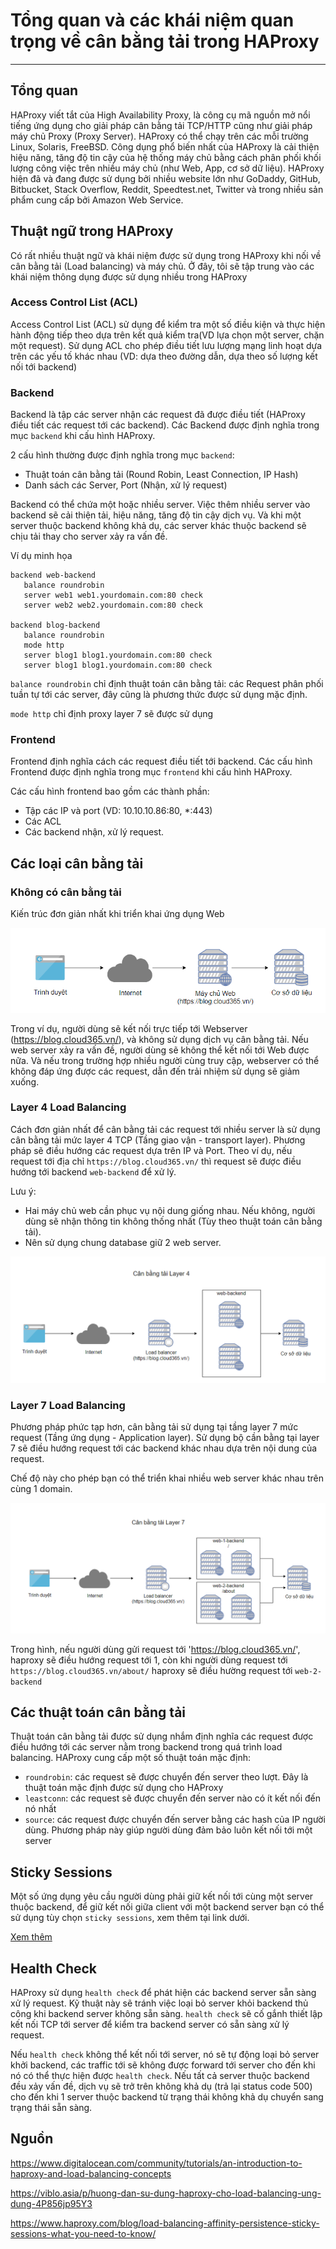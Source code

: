 # Tổng quan và các khái niệm quan trọng về cân bằng tải trong HAProxy

---

## Tổng quan
HAProxy viết tắt của High Availability Proxy, là công cụ mã nguồn mở nổi tiếng ứng dụng cho giải pháp cân bằng tải TCP/HTTP cũng như giải pháp máy chủ Proxy (Proxy Server). HAProxy có thể chạy trên các mỗi trường Linux, Solaris, FreeBSD. Công dụng phổ biến nhất của HAProxy là cải thiện hiệu năng, tăng độ tin cậy của hệ thống máy chủ bằng cách phân phối khối lượng công việc trên nhiều máy chủ (như Web, App, cơ sở dữ liệu). HAProxy hiện đã và đang được sử dụng bởi nhiều website lớn như GoDaddy, GitHub, Bitbucket, Stack Overflow, Reddit, Speedtest.net, Twitter và trong nhiều sản phẩm cung cấp bởi Amazon Web Service.

## Thuật ngữ trong HAProxy
Có rất nhiều thuật ngữ và khái niệm được sử dụng trong HAProxy khi nối về cân bằng tải (Load balancing) và máy chủ. Ở đây, tôi sẽ tập trung vào các khái niệm thông dụng được sử dụng nhiều trong HAProxy

### Access Control List (ACL)
Access Control List (ACL) sử dụng để kiểm tra một số điều kiện và thực hiện hành động tiếp theo dựa trên kết quả kiểm tra(VD lựa chọn một server, chặn một request). Sử dụng ACL cho phép điều tiết lưu lượng mạng linh hoạt dựa trên các yếu tố khác nhau (VD: dựa theo đường dẫn, dựa theo số lượng kết nối tới backend)

### Backend
Backend là tập các server nhận các request đã được điều tiết (HAProxy điều tiết các request tới các backend). Các Backend được định nghĩa trong mục `backend` khi cấu hình HAProxy. 

2 cấu hình thường được định nghĩa trong mục `backend`:
- Thuật toán cân bằng tải (Round Robin, Least Connection, IP Hash)
- Danh sách các Server, Port (Nhận, xử lý request)

Backend có thể chứa một hoặc nhiều server. Việc thêm nhiều server vào backend sẽ cải thiện tải, hiệu năng, tăng độ tin cậy dịch vụ. Và khi một server thuộc backend không khả dụ, các server khác thuộc backend sẽ chịu tải thay cho server xảy ra vấn đề.

Ví dụ minh họa
```
backend web-backend
   balance roundrobin
   server web1 web1.yourdomain.com:80 check
   server web2 web2.yourdomain.com:80 check

backend blog-backend
   balance roundrobin
   mode http
   server blog1 blog1.yourdomain.com:80 check
   server blog1 blog1.yourdomain.com:80 check
```

`balance roundrobin` chỉ định thuật toán cân bằng tải: các Request phân phối tuần tự tới các server, đây cũng là phương thức được sử dụng mặc định.

`mode http` chỉ định proxy layer 7 sẽ được sử dụng

### Frontend
Frontend định nghĩa cách các request điều tiết tới backend. Các cấu hình Frontend được định nghĩa trong mục `frontend` khi cấu hình HAProxy. 

Các cấu hình frontend bao gồm các thành phần:
- Tập các IP và port (VD: 10.10.10.86:80, *:443)
- Các ACL
- Các backend nhận, xử lý request.

## Các loại cân bằng tải

### Không có cân bằng tải

Kiến trúc đơn giản nhất khi triển khai ứng dụng Web

![](/images/img-tongquan-haproxy/pic1.png)

Trong ví dụ, người dùng sẽ kết nối trực tiếp tới Webserver (https://blog.cloud365.vn/), và không sử dụng dịch vụ cân bằng tải. Nếu web server xảy ra vấn đề, người dùng sẽ không thể kết nối tới Web được nữa. Và nếu trong trường hợp nhiều người cùng truy cập, webserver có thể không đáp ứng được các request, dẫn đến trải nhiệm sử dụng sẽ giảm xuống.

### Layer 4 Load Balancing
Cách đơn giản nhất để cân bằng tải các request tới nhiều server là sử dụng cân bằng tải mức layer 4 TCP (Tầng giao vận - transport layer). Phương pháp sẽ điều hướng các request dựa trên IP và Port. Theo ví dụ, nếu request tới địa chỉ `https://blog.cloud365.vn/` thì request sẽ được điều hướng tới backend `web-backend` để xử lý.

Lưu ý: 
- Hai máy chủ web cần phục vụ nội dung giống nhau. Nếu không, người dùng sẽ nhận thông tin không thống nhất (Tùy theo thuật toán cân bằng tải).
- Nên sử dụng chung database giữ 2 web server.

![](/images/img-tongquan-haproxy/pic2.png)

### Layer 7 Load Balancing
Phương pháp phức tạp hơn, cân bằng tải sử dụng tại tầng layer 7 mức request (Tầng ứng dụng - Application layer). Sử dụng bộ cần bằng tại layer 7 sẽ điều hướng request tới các backend khác nhau dựa trên nội dung của request.

Chế độ này cho phép bạn có thể triển khai nhiều web server khác nhau trên cùng 1 domain.

![](/images/img-tongquan-haproxy/pic3.png)

Trong hình, nếu người dùng gửi request tới 'https://blog.cloud365.vn/', haproxy sẽ điều hướng request tới 1, còn khi người dùng request tới `https://blog.cloud365.vn/about/` haproxy sẽ điều hường request tới `web-2-backend`

## Các thuật toán cân bằng tải
Thuật toán cân bằng tải được sử dụng nhắm định nghĩa các request được điều hướng tới các server nằm trong backend trong quá trình load balancing. HAProxy cung cấp một số thuật toán mặc định:
- `roundrobin`: các request sẽ được chuyển đến server theo lượt. Đây là thuật toán mặc định được sử dụng cho HAProxy
- `leastconn`: các request sẽ được chuyển đến server nào có ít kết nối đến nó nhất
- `source`: các request được chuyển đến server bằng các hash của IP người dùng. Phương pháp này giúp người dùng đảm bảo luôn kết nối tới một server

## Sticky Sessions
Một số ứng dụng yêu cầu người dùng phải giữ kết nối tới cùng một server thuộc backend, để giữ kết nối giữa client với một backend server bạn có thể sử dụng tùy chọn `sticky sessions`, xem thêm tại link dưới.

[Xem thêm](https://www.haproxy.com/blog/load-balancing-affinity-persistence-sticky-sessions-what-you-need-to-know/)

## Health Check
HAProxy sử dụng `health check` để phát hiện các backend server sẵn sàng xử lý request. Kỹ thuật này sẽ tránh việc loại bỏ server khỏi backend thủ công khi backend server không sẵn sàng. `health check` sẽ cố gắnh thiết lập kết nối TCP tới server để kiểm tra backend server có sẵn sàng xử lý request.

Nếu `health check` không thể kết nối tới server, nó sẽ tự động loại bỏ server khởi backend, các traffic tới sẽ không được forward tới server cho đến khi nó có thể thực hiện được `health check`. Nếu tất cả server thuộc backend đều xảy vấn đề, dịch vụ sẽ trở trên không khả dụ (trả lại status code 500) cho đến khi 1 server thuộc backend từ trạng thái không khả dụ chuyển sang trạng thái sẵn sàng.

## Nguồn

https://www.digitalocean.com/community/tutorials/an-introduction-to-haproxy-and-load-balancing-concepts

https://viblo.asia/p/huong-dan-su-dung-haproxy-cho-load-balancing-ung-dung-4P856jp95Y3

https://www.haproxy.com/blog/load-balancing-affinity-persistence-sticky-sessions-what-you-need-to-know/